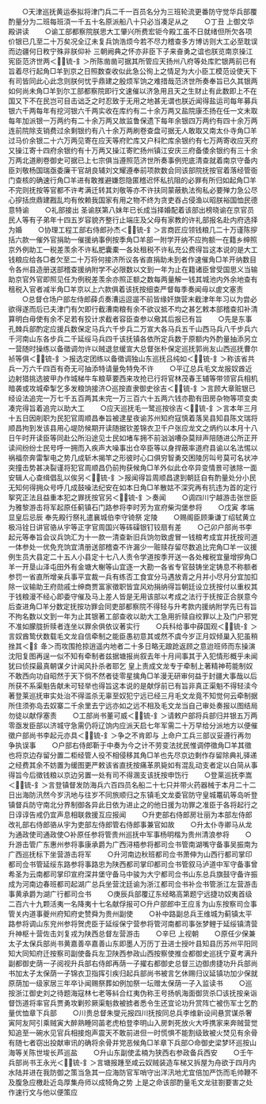 <!-- { "loadSidebar": true } -->
　　○天津巡抚黄运泰拟将津门兵二千一百员名分为三班轮流更番防守觉华兵部覆酌量分为二班每班湏一千五十名原派船八十只必当凑足从之
　　○丁丑  上御文华殿讲读
　　○谕工部都察院朕思大工肇兴所费宏钜今殿工虽不日就绪但所欠各项价银已几至二十万矣况全辽未复兵饷浩烦今若不尽力稽查多方博访则大工必至耽误而边疆何日敉宁殊非朕仰补  三朝阙典之怀亦非臣下子来奋勇之谊也朕览南京操江宪臣范济世两＜锍-釒＞所陈凿凿可据其所管应天扬州八府等处库贮银两前已有旨着尽行起角□羊到京之日照数查收似此急公徇上之情足为大小臣工模范设使天下有司皆同此心此念则朕何忧乎鼎建之殷烦军饷之难措哉范济世所奏奉旨已久其银两如何尚未角□羊到尔工部都察院即行文速催以济急用且天之生财止有此数即上不在国又下不在民岂可目击诎乏之时忍致于无用之地甚无谓也朕近闻得盐运司每年募兵银六千两每年有挖河银六千两实收在库约有二十余万两又盐院康丕扬在任一文未取每年加派银一万两约有二十余万两又故监鲁保遗下每年余银四万两约有四十余万两连前院除支销费过余剩银约有八十余万两刷卷查盘可据无人敢取又南太仆寺角□羊过马价余银二十六万两见寄在应天等府贮库又户科贮库余银约有七万两寄收应天府又操江寄十四府余银约有十万两又操江寄贮扬州镇江安庆三府备倭余银约有三十余万两北道刷卷御史可据已上七宗俱当遵照范济世所奏事例兜底清查就着南京守备内臣刘敬杨国瑞亟委廉干官胡良辅刘文耀遵奉前项款数会同该部院抚按官着落经管衙门查核的确速行角□羊进有敢推避嫌怨隐匿稽迟怀私抗阻的必罪有所归如起角□羊不完则抚按等官都不许考满迁转其刘敬等亦不许扶同蒙蔽骫法徇私必要殚力急公尽心摉括庶鼎建戡乱均有攸赖我国家有用之物不终为贪吏吞占侵渔以昭朕裕国恤民德意特谕
　　○礼部接出  圣谕朕第八妹年已长成当择婚配着该部出榜晓谕在京官员民人等有子弟年十四五岁容貌齐整行止端庄及父母有家教的许礼部报名赴内府选择为婚
　　○协理工程工部右侍郎孙杰＜锍-釒＞言商匠应领钱粮几二十万谨陈摉括六款一催外官捐助一催援纳事例按季角□羊部一附学开纳不应拘额一在籍乡绅照京外例助工一税差羡余不许私肥囊橐一各处租税不许私充公费得旨这本说的是大工钱粮应给各□者欠至二十万将何接济所议各省直捐助未到者作速催角□羊开纳数目令各州县造册送部稽查援纳附学不必限数以文到一年为止在籍诸臣曾受国思义当输助京官外官即照见任为例税差羡余亦照正额之数每两量解一钱其城池内外余地查有租税入官者减半角□羊京以上六款俱着该抚按细查严督每季奏闻毋以虗文塞责
　　○总督仓场户部左侍郎薛贞奏漕运逗遛不前皆缘奸旗营末截津年年习以为尝必欲得遂而后已夫津门有欠即行截漕南粮有余不欲议抵不均之甚乞敕本部稽查扣补清算明白毋使有余不足若有狡计求截者容臣查参以儆其后报已有旨
　　○先是东事孔棘兵部酌定应援兵数保定马兵六千步兵二万宣大各马兵五千山西马兵八千步兵六千河南山东各步兵二千延绥马兵四千该抚镇各依所定兵数于原额内外酌量抽添另立一营随时操练以备徵调勿许以贼退怠缓宣大总督张朴保定巡抚郭尚友山西巡抚曹尔祯等俱＜锍-釒＞报选定团练以备徵调独山东巡抚吕纯如＜锍-釒＞称该省共兵一万六千四百有奇无可抽添特请量免特免不许
　　○平辽总兵毛文龙报奴酋近边射猎挑选披甲办作城梯牛车粮草要西来攻抢已行将官林茂春王辅等带领官兵相机暗袭或攻城牵掣乞多发粮饷接济○巡按直隶御史徐吉＜锍-釒＞言顾大章赃银已经设法追完一万七千五百两其未完一万三百六十五两六钱亦勘有田房杂物等项变卖凑完得旨着追完以助大工
　　○应天巡抚毛一鹭巡按徐吉＜锍-釒＞言本年三月十五日因削职为民犯官周顺昌奉旨被逮星夜谕苏州知府寇慎着落吴县知县陈文瑞将顺昌拘到发该县用心堤防候期开读随据钦差锦衣卫千户张应龙文之炳约以本月十八日午时开读臣等同赴公所沿途见士民如堵车拥不前汹汹嘈杂莫辩声陪随进公所正开读间纷纷士民号呼一拥而入疾声大噪事出仓卒臣等以身捍蔽率道府县谕以名法惕以祸福奈奔雷掣电之势几成斩木揭竿之形彼时心口俱穷智勇交困陵厉叫号莫可名状冲突撞击势甚决裂谨将犯官周顺昌仍前拘获候角□羊外似此仓卒异变情景可骇除一面安辑人心查缉倡乱以俟另＜锍-釒＞报闻得旨周顺昌逮到朝廷自有酌量处分小民无知何得拥众号呼几成鼓噪法纪安在如本日角□羊散姑不深究再有抗违为首的定行挐究正法且益重本犯之罪抚按官另＜锍-釒＞奏闻
　　○调四川宁越游击张世臣为雅黎游击将军起原任蓟镇石门路参将李时芳为宣府柴沟堡参将
　　○戊寅  孝端显皇后忌辰  奉先殿行祭礼遣襄城伯李守锜祭  定陵
　　○赐阁臣顾秉谦丁绍轼黄立极冯铨日讲官骆从宇等正字官周国兴等砗磲银钉铰扇有差
　　○己卯户部尚书李起元等奉旨会议兵饷汇为十一款一清查新旧兵饷勿致虗冒一钱粮考成宜并抚按司道一体参处一优免充饷宜清册送部稽查不许漏少一赃赎存留尽数追比完角□羊一议援例生员大县定二十五人小县定十七八人责令学道按季开送一各处榷税宜量增摉角□羊一开垦山泽屯田外有金塘大榭等山宜逐一大勘一各省专官鼓铸坐定铸息不称额者参罚一省直所增亲兵事平宜裁一兵有练否工食宜分马遇放青之月并小尽月分宜加扣除一议输助王府勋戚士绅商贾富家徵职皆宜风劝捐纳得旨朝廷设立抚按付以重权其于钱粮漫不经心即委守催及马上差人皆是无用该部以考成之法行于抚按正合朕意今后查进角□羊分数定抚按功罪会同吏部都察院不得轻与升考款内援纳附学先已有旨不拘名数以文到一年为止其银著工部查收以助大工急用折赎自绞罪以上及门户邪党不准如朦胧折赎者连坐以罪余俱依议著实行
　　○兵科给事中薛国观＜锍-釒＞言奴酋鸷伏数载毛文龙自信牵制之能臣愚初意其或然不虞今岁正月奴倾巢入犯虽稍挫其＜釒夅＞而攻围抢掠逍遥内地者二十多日略无踉跄返顾之意迨班师而东操演沈阳复图再逞一似不知有牵制者兹据塘报尚叙去年十月间事其于入犯情形概乎未闻犹曰侦探最真朝谋夕计闻风扑杀者耶乞  皇上责成文龙专于牵制上著精神苟能制奴不敢西向功自昭然于天下倘不然者徒零星擒角□羊漫无研审何益于封疆大事哉以后所获不系渠魁告献未可轻举也得旨这本说的是献俘前已有旨非真正渠魁不得轻渎今著登莱巡抚审实处治不得滥杀无辜至奴犯宁远已经三月毛文龙竟不知觉何云牵制据所住须弥岛去奴寨二千余里去宁远亦如之远不相及毛文龙当自己审处奏报以图结局勿徒以献俘塞责
　　○工部尚书董可威＜锍-釒＞请敕户部将兵部归并银五万两零亟发臣部以济城守急需仍将辽饷内应派天启七年军需二十万早给分派地方以便催徵户部尚书李起元亦具＜锍-釒＞争之不肯即与  上命户工兵三部议妥遵行再勿争执误事
　　○户部右侍郎靳于中奏为今之计不劳变法扰民惟调停徵角□羊其徵也将京边存留分置二柜经管人役不相侵移其角□羊也先尽京边剩作存留除典礼驿递之经费其余不妨置为缓图更严敕该省直抚按痛革夙毙如有混乱动支者定以白简从事得旨今后徵钱粮以京边另置一处有司不得溷支该抚按申饬行
　　○登莱巡抚李嵩＜锍-釒＞言登镇督发防海兵六百四员名船二十七只并带火药器械于本月二十二日出海防汛然今岁汛地与往岁不同旅顺归之东镇毛文龙委官防守皇城鼍矶等岛听登镇督兵防守南北分界制御各异此日依为进止之的他日援为功罪之准臣于各将起行之日谆谆告戒仍宜声息相联救援互应报闻
　　○升吏部右侍郎房壮丽为本部左侍郎改礼部右侍郎骆从宇为吏部左侍郎管右侍郎事兼官如故
　　○升太仆寺卿马从龙为通政使司通政使○补原任参将管贵州巡抚中军事杨明楷为贵州清浪参将
　　○升游击管广东惠州参将事康承爵为广西浔梧参将都司佥书管南湖嘴守备事吴振南为广西巡抚标下坐营游击将军
　　○升河南边秋班都司佥书萧伸为山西行都司掌印都司佥书管延绥东路参将事路忠为陕西都司掌印都司佥书管叙马泸道中军守备事曾希圣为云南都司掌印宣府深井堡守备马中骏为大宁都司佥书山东总兵旗鼓守备许振成为河南边春班都司起湖广总兵坐营沈廷谕为浙江都司佥书补佥书管浙江左营游击事黄承爵为湖广行都司佥书
　　○庚辰兵部覆辽东经略高第题宁远捷功奴夷首级二百六十九颗活夷一名降夷十七名献俘报可○升户部郎中王应豸为山东按察司佥事管关内道事夔州府知府史赞舜为贵州副使
　　○补中路副总兵王维城为蓟镇太平路参将调山东兖州参将贺虎臣于延绥保宁营参将管河南都司事张梦鲤于延绥镇清营升神枢十营佐击刘复戎为陕西总督左营游击
　　○辛巳  上视朝
　　○原任少保兼太子太保兵部尚书黄嘉善卒嘉善山东即墨人万历丁丑进士授叶县知县历苏州平阳同知大同知府迁按察司副使备兵左卫陕西参政山西按察使推佥都御史巡抚宁夏考满升副都御史荫一子阅视升兵部右侍郎再荫一子擢右都御史总督三边御虏捷功升兵部尚书加太子太保荫一子锦衣卫指挥引疾归起兵部尚书被言乞休赐归议延镇功加少保就原荫加一级家居三年卒讣闻赐祭葬如例加祭一坛赠太保荫一子入监读书
　　○巡按浙江御史刘之待题海寇林七老等紏合红夷伪称王号扬帆海面御货杀□该抚按亲诣督饬道将率官兵贾勇攻剿殄厥渠魁救被掳者悉令生还宜论功升赏阵亡被伤军士乞酌量优恤章下兵部
　　○川贵总督朱燮元报四川抚按同总兵李维新设间悬赏谋杀奢寅阿友阿引乘贼寅大醉熟睡同苖老虎柏登李明山入房刺死放火大呼携家来奔贼营觉知追至一碗水见官兵相接炮声震天不敢前进但一时慌惧不能割级致被火焚见有余骨有随七者窃出投献审讯的确将余骨并党恶候角□羊章下兵部○命御史梁梦环巡按山海等关陈世埈长芦巡盐
　　○升山东副使孟楠为狭西右参政备兵西安
　　○壬午兵部尚书王永光＜锍-釒＞言塘报踵至咸云奴贼装造车梯又拆屋为舟欲于四月内水陆并进在我防御之策当急其一应海防官军哨守出洋汛地尤宜倍加严饬而毛帅鞭不及腹急应檄赴近岛厚集舟师以成犄角之势  上是之命该部酌量毛文龙驻劄要害之处作速行文与他以便策应
